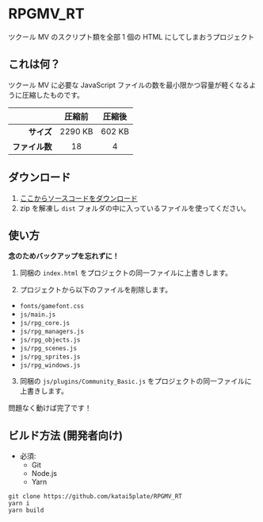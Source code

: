 # RPGMV_RT

ツクール MV のスクリプト類を全部 1 個の HTML にしてしまおうプロジェクト

## これは何？

ツクール MV に必要な JavaScript ファイルの数を最小限かつ容量が軽くなるように圧縮したものです。

|                | 圧縮前  | 圧縮後 |
| -------------: | :-----: | :----: |
|     **サイズ** | 2290 KB | 602 KB |
| **ファイル数** |   18    |   4    |

## ダウンロード

1. [ここからソースコードをダウンロード](https://github.com/katai5plate/RPGMV_RT/archive/master.zip)
2. zip を解凍し `dist` フォルダの中に入っているファイルを使ってください。

## 使い方

**念のためバックアップを忘れずに！**

1. 同梱の `index.html` をプロジェクトの同一ファイルに上書きします。

2. プロジェクトから以下のファイルを削除します。

- `fonts/gamefont.css`
- `js/main.js`
- `js/rpg_core.js`
- `js/rpg_managers.js`
- `js/rpg_objects.js`
- `js/rpg_scenes.js`
- `js/rpg_sprites.js`
- `js/rpg_windows.js`

3. 同梱の `js/plugins/Community_Basic.js` をプロジェクトの同一ファイルに上書きします。

問題なく動けば完了です！

## ビルド方法 (開発者向け)

- 必須:
  - Git
  - Node.js
  - Yarn

```
git clone https://github.com/katai5plate/RPGMV_RT
yarn i
yarn build
```
